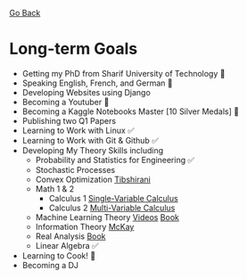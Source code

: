 [Go Back](https://github.com/arm-on/plan/blob/main/README.md)
# Long-term Goals

- Getting my PhD from Sharif University of Technology :hammer:
- Speaking English, French, and German :hammer:
- Developing Websites using Django
- Becoming a Youtuber :hammer:
- Becoming a Kaggle Notebooks Master [10 Silver Medals] :beer:
- Publishing two Q1 Papers
- Learning to Work with Linux :white_check_mark:
- Learning to Work with Git & Github :white_check_mark:
- Developing My Theory Skills including
    - Probability and Statistics for Engineering :white_check_mark:
    - Stochastic Processes
    - Convex Optimization [Tibshirani](http://www.stat.cmu.edu/~ryantibs/convexopt-F18/)
    - Math 1 & 2
        - Calculus 1 [Single-Variable Calculus](https://www.youtube.com/watch?v=jbIQW0gkgxo&list=PLE2215608E2574180)
        - Calculus 2 [Multi-Variable Calculus](https://www.youtube.com/watch?v=PxCxlsl_YwY&list=PL4C4C8A7D06566F38)
    - Machine Learning Theory [Videos](https://www.youtube.com/watch?v=b5NlRg8SjZg&list=PLPW2keNyw-usgvmR7FTQ3ZRjfLs5jT4BO) [Book](http://www.datascienceassn.org/sites/default/files/Understanding%20Machine%20Learning%20-%20From%20Theory%20to%20Algorithms.pdf)
    - Information Theory [McKay](http://videolectures.net/course_information_theory_pattern_recognition/)
    - Real Analysis [Book](https://smartmanmaths.files.wordpress.com/2017/11/real-mathematical-analysis.pdf)
    - Linear Algebra :white_check_mark:
- Learning to Cook! :beer:
- Becoming a DJ